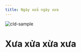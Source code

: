 ```yaml
---
title: Ngày xửa ngày xưa
---
```

![cld-sample](https://res.cloudinary.com/khalinh-wedding/image/upload/v1716405005/cld-sample.jpg)
# Xưa xửa xừa xưa
